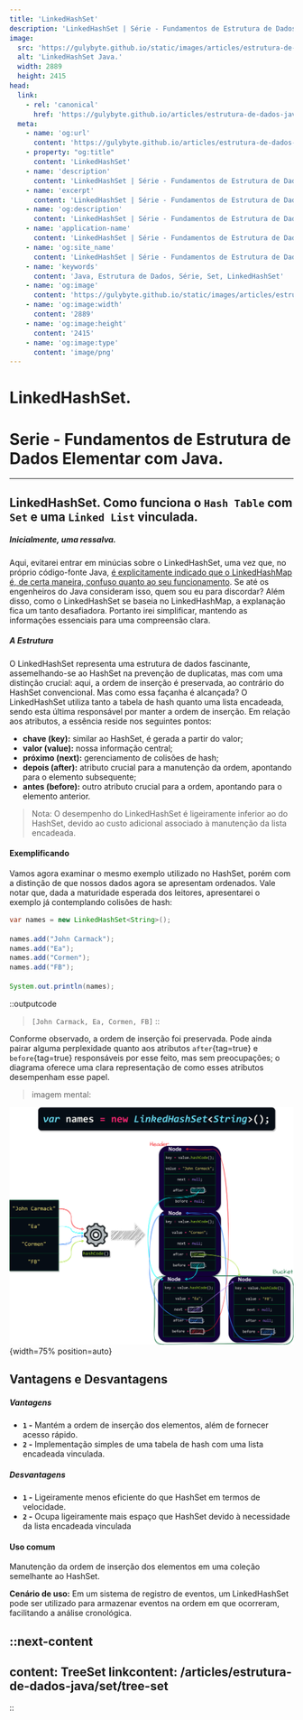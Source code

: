```yaml
---
title: 'LinkedHashSet'
description: 'LinkedHashSet | Série - Fundamentos de Estrutura de Dados Elementar com Java.'
image:
  src: 'https://gulybyte.github.io/static/images/articles/estrutura-de-dados-java/linked-hash-set-colisao.png'
  alt: 'LinkedHashSet Java.'
  width: 2889
  height: 2415
head:
  link:
    - rel: 'canonical'
      href: 'https://gulybyte.github.io/articles/estrutura-de-dados-java'
  meta:
    - name: 'og:url'
      content: 'https://gulybyte.github.io/articles/estrutura-de-dados-java'
    - property: "og:title"
      content: 'LinkedHashSet'
    - name: 'description'
      content: 'LinkedHashSet | Série - Fundamentos de Estrutura de Dados Elementar com Java.'
    - name: 'excerpt'
      content: 'LinkedHashSet | Série - Fundamentos de Estrutura de Dados Elementar com Java.'
    - name: 'og:description'
      content: 'LinkedHashSet | Série - Fundamentos de Estrutura de Dados Elementar com Java.'
    - name: 'application-name'
      content: 'LinkedHashSet | Série - Fundamentos de Estrutura de Dados Elementar com Java.'
    - name: 'og:site_name'
      content: 'LinkedHashSet | Série - Fundamentos de Estrutura de Dados Elementar com Java.'
    - name: 'keywords'
      content: 'Java, Estrutura de Dados, Série, Set, LinkedHashSet'
    - name: 'og:image'
      content: 'https://gulybyte.github.io/static/images/articles/estrutura-de-dados-java/linked-hash-set-colisao.png'
    - name: 'og:image:width'
      content: '2889'
    - name: 'og:image:height'
      content: '2415'
    - name: 'og:image:type'
      content: 'image/png'
---
```


# LinkedHashSet.

<h1 style="text-align: left; padding: 0em 0em !important; font-size: 2em">Serie - Fundamentos de Estrutura de Dados Elementar com Java.</h1>

---

## LinkedHashSet. Como funciona o `Hash Table` com `Set` e uma `Linked List` vinculada.

##### Inicialmente, uma ressalva.

Aqui, evitarei entrar em minúcias sobre o LinkedHashSet, uma vez que, no próprio código-fonte Java, [é explicitamente indicado que o LinkedHashMap é, de certa maneira, confuso quanto ao seu funcionamento](https://github.com/openjdk/jdk/blob/ecd25e7d6f9d69f9dbdbff0a4a9b9d6b19288593/src/java.base/share/classes/java/util/LinkedHashMap.java#L187).  Se até os engenheiros do Java consideram isso, quem sou eu para discordar? Além disso, como o LinkedHashSet se baseia no LinkedHashMap, a explanação fica um tanto desafiadora. Portanto irei simplificar, mantendo as informações essenciais para uma compreensão clara.

##### A Estrutura

O LinkedHashSet representa uma estrutura de dados fascinante, assemelhando-se ao HashSet na prevenção de duplicatas, mas com uma distinção crucial: aqui, a ordem de inserção é preservada, ao contrário do HashSet convencional. Mas como essa façanha é alcançada? O LinkedHashSet utiliza tanto a tabela de hash quanto uma lista encadeada, sendo esta última responsável por manter a ordem de inserção. Em relação aos atributos, a essência reside nos seguintes pontos:
 - **chave (key):** similar ao HashSet, é gerada a partir do valor;
 - **valor (value):** nossa informação central;
 - **próximo (next):** gerenciamento de colisões de hash;
 - **depois (after):** atributo crucial para a manutenção da ordem, apontando para o elemento subsequente;
 - **antes (before):** outro atributo crucial para a ordem, apontando para o elemento anterior.

> Nota: O desempenho do LinkedHashSet é ligeiramente inferior ao do HashSet, devido ao custo adicional associado à manutenção da lista encadeada.

#### Exemplificando

Vamos agora examinar o mesmo exemplo utilizado no HashSet, porém com a distinção de que nossos dados agora se apresentam ordenados. Vale notar que, dada a maturidade esperada dos leitores, apresentarei o exemplo já contemplando colisões de hash:

```java
var names = new LinkedHashSet<String>();

names.add("John Carmack");
names.add("Ea");
names.add("Cormen");
names.add("FB");

System.out.println(names);
```
::outputcode
> `[John Carmack, Ea, Cormen, FB]`
::

Conforme observado, a ordem de inserção foi preservada. Pode ainda pairar alguma perplexidade quanto aos atributos `after`{tag=true} e `before`{tag=true} responsáveis por esse feito, mas sem preocupações; o diagrama oferece uma clara representação de como esses atributos desempenham esse papel.

> imagem mental:

![LinkedHashSet Java](/static/images/articles/estrutura-de-dados-java/linked-hash-set-colisao.png){width=75% position=auto}

## Vantagens e Desvantagens

##### Vantagens
 - **`1` -** Mantém a ordem de inserção dos elementos, além de fornecer acesso rápido.
 - **`2` -** Implementação simples de uma tabela de hash com uma lista encadeada vinculada.

##### Desvantagens
 - **`1` -** Ligeiramente menos eficiente do que HashSet em termos de velocidade.
 - **`2` -** Ocupa ligeiramente mais espaço que HashSet devido à necessidade da lista encadeada vinculada

#### Uso comum
Manutenção da ordem de inserção dos elementos em uma coleção semelhante ao HashSet.

**Cenário de uso:** Em um sistema de registro de eventos, um LinkedHashSet pode ser utilizado para armazenar eventos na ordem em que ocorreram, facilitando a análise cronológica.


::next-content
---
content: TreeSet
linkcontent: /articles/estrutura-de-dados-java/set/tree-set
---
::

